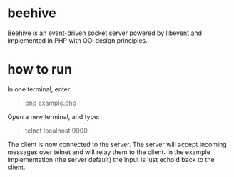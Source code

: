beehive
=======

Beehive is an event-driven socket server powered by libevent and implemented in PHP with OO-design principles.

how to run
==========

In one terminal, enter:

>php example.php

Open a new terminal, and type:

>telnet localhost 9000

The client is now connected to the server. The server will accept incoming messages over telnet and will relay them to the client. In the example implementation (the server default) the input is just echo'd back to the client.

